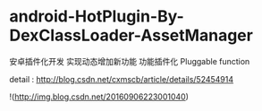 # android-HotPlugin-By-DexClassLoader-AssetManager
安卓插件化开发 实现动态增加新功能 功能插件化 Pluggable function

detail : http://blog.csdn.net/cxmscb/article/details/52454914

!(http://img.blog.csdn.net/20160906223001040)
